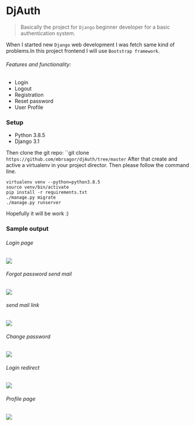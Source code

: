 # DjAuth

> Basically the project for `Django` beginner developer for a basic authentication system. 


When I started new `Django` web development I was fetch same kind of problems.In this project frontend I will use `Bootstrap framework`.

###### Features and functionality:

- Login
- Logout
- Registration
- Reset password
- User Profile

### Setup

- Python 3.8.5
- Django 3.1

Then clone the git repo:
``git clone `https://github.com/mbrsagor/djAuth/tree/master`
After that create and active a virtualenv in your project director. Then please follow the command line.

`````angular2html
virtualenv venv --python=python3.8.5
source venv/bin/activate
pip install -r requirements.txt
./manage.py migrate
./manage.py runserver
`````

Hopefully it will be work :)


### Sample output

###### Login page
![](https://res.cloudinary.com/mbrsagor/image/upload/v1597911032/auth/Screenshot_2020-08-20_at_2.10.01_PM_ew9cyf.png)


###### Forgot password send mail
![](https://res.cloudinary.com/mbrsagor/image/upload/v1597910774/auth/Screenshot_2020-08-20_at_1.28.31_PM_mvk2wb.png)


###### send mail link
![](https://res.cloudinary.com/mbrsagor/image/upload/v1597910774/auth/Screenshot_2020-08-20_at_1.29.12_PM_tkmoxs.png)

###### Change password
![](https://res.cloudinary.com/mbrsagor/image/upload/v1597910774/auth/Screenshot_2020-08-20_at_1.47.34_PM_i6o4eu.png)


###### Login redirect
![](https://res.cloudinary.com/mbrsagor/image/upload/v1597910774/auth/Screenshot_2020-08-20_at_1.47.50_PM_uc6wjc.png)

###### Profile page
![](https://res.cloudinary.com/mbrsagor/image/upload/v1597910775/auth/Screenshot_2020-08-20_at_2.01.02_PM_awgp8n.png)
